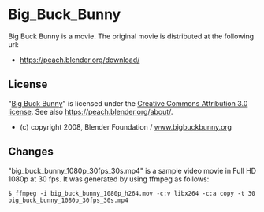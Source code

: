 # Big_Buck_Bunny

Big Buck Bunny is a movie. The original movie is distributed at the following url:
* https://peach.blender.org/download/


## License

"[Big Buck Bunny](https://peach.blender.org/)" is licensed under the [Creative Commons Attribution 3.0 license](https://creativecommons.org/licenses/by/3.0/). See also https://peach.blender.org/about/.

* (c) copyright 2008, Blender Foundation / www.bigbuckbunny.org


## Changes

"big_buck_bunny_1080p_30fps_30s.mp4" is a sample video movie in Full HD 1080p at 30 fps. It was generated by using ffmpeg as follows:

	$ ffmpeg -i big_buck_bunny_1080p_h264.mov -c:v libx264 -c:a copy -t 30 big_buck_bunny_1080p_30fps_30s.mp4

